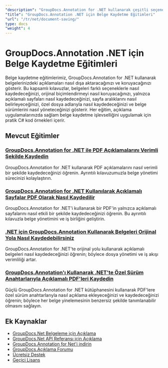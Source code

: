 ```yaml
---
"description": "GroupDocs.Annotation for .NET kullanarak çeşitli seçeneklerle açıklamalı belgeleri kaydetmeye yönelik kapsamlı eğitimler."
"title": "GroupDocs.Annotation .NET için Belge Kaydetme Eğitimleri"
"url": "/tr/net/document-saving/"
type: docs
"weight": 4
---
```


# GroupDocs.Annotation .NET için Belge Kaydetme Eğitimleri

Belge kaydetme eğitimlerimiz, GroupDocs.Annotation for .NET kullanarak belgelerinizdeki açıklamaları nasıl dışa aktaracağınızı ve koruyacağınızı gösterir. Bu kapsamlı kılavuzlar, belgeleri farklı seçeneklerle nasıl kaydedeceğinizi, orijinal biçimlendirmeyi nasıl koruyacağınızı, yalnızca açıklamalı sayfaları nasıl kaydedeceğinizi, sayfa aralıklarını nasıl belirleyeceğinizi, özel dosya adlarıyla nasıl kaydedeceğinizi ve belge sürümlerini nasıl yöneteceğinizi gösterir. Her eğitim, açıklama uygulamalarınızda sağlam belge kaydetme işlevselliğini uygulamak için pratik C# kod örnekleri içerir.

## Mevcut Eğitimler

### [GroupDocs.Annotation for .NET ile PDF Açıklamalarını Verimli Şekilde Kaydedin](./save-pdf-annotations-groupdocs-dotnet/)
GroupDocs.Annotation for .NET kullanarak PDF açıklamalarını nasıl verimli bir şekilde kaydedeceğinizi öğrenin. Ayrıntılı kılavuzumuzla belge yönetimi sürecinizi kolaylaştırın.

### [GroupDocs.Annotation for .NET Kullanılarak Açıklamalı Sayfalar PDF Olarak Nasıl Kaydedilir](./mastering-groupdocs-annotation-save-annotated-pdf-pages/)
GroupDocs.Annotation for .NET'i kullanarak bir PDF'in yalnızca açıklamalı sayfalarını nasıl etkili bir şekilde kaydedeceğinizi öğrenin. Bu ayrıntılı kılavuzla belge yönetimini ve iş birliğini geliştirin.

### [.NET için GroupDocs.Annotation Kullanarak Belgeleri Orijinal Yola Nasıl Kaydedebilirsiniz](./save-document-same-path-groupdocs-annotation-net/)
GroupDocs.Annotation for .NET'te orijinal yolu kullanarak açıklamalı belgeleri nasıl kaydedeceğinizi öğrenin; böylece dosya yönetimi ve iş akışı verimliliği artar.

### [GroupDocs.Annotation'ı Kullanarak .NET'te Özel Sürüm Anahtarlarıyla Açıklamalı PDF'leri Kaydedin](./annotate-pdf-custom-version-key-groupdocs-net/)
Güçlü GroupDocs.Annotation for .NET kütüphanesini kullanarak PDF'lere özel sürüm anahtarlarıyla nasıl açıklama ekleyeceğinizi ve kaydedeceğinizi öğrenin; böylece her belge yinelemesinin benzersiz şekilde tanımlanabilir olmasını sağlayın.

## Ek Kaynaklar

- [GroupDocs.Net Belgeleme için Açıklama](https://docs.groupdocs.com/annotation/net/)
- [GroupDocs.Net API Referansı için Açıklama](https://reference.groupdocs.com/annotation/net/)
- [GroupDocs.Annotation for Net'i indirin](https://releases.groupdocs.com/annotation/net/)
- [GroupDocs.Açıklama Forumu](https://forum.groupdocs.com/c/annotation)
- [Ücretsiz Destek](https://forum.groupdocs.com/)
- [Geçici Lisans](https://purchase.groupdocs.com/temporary-license/)